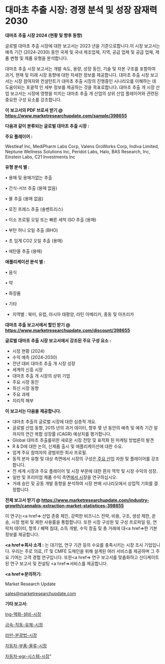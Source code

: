 # 대마초 추출 시장: 경쟁 분석 및 성장 잠재력 2030

<strong>대마초 추출 시장 2024 (현황 및 향후 동향)</strong>

글로벌 대마초 추출 시장에 대한 보고서는 2023 년을 기준으로합니다.이 시장 보고서는 예측 기간 (2024-2030) 동안 국제 및 국내 제조업체, 지역, 공급 업체 및 공급 업체, 제품 변형 및 제품 유형을 분석합니다.

대마초 추출 시장 보고서는 개발 속도, 용량, 성장 동인, 기술 및 자본 구조를 포함하여 과거, 현재 및 미래 시장 동향에 대한 자세한 정보를 제공합니다. 대마초 추출 시장 보고서는 시장 참여자와 컨설턴트가 대마초 추출 시장의 진행중인 시나리오를 이해하는 데 도움이되는 포괄적 인 세부 정보를 제공하는 것을 목표로합니다. 대마초 추출 개 시장 산업 보고서는 시장에 영향을 미치는 대마초 추출 개 산업의 상위 산업 플레이어와 관련된 중요한 구성 요소를 강조합니다.



<strong>이 보고서의 PDF 브로셔 받기 @ <a href=https://www.marketresearchupdate.com/sample/398655>https://www.marketresearchupdate.com/sample/398655</a></strong>



<strong>다음과 같이 분류되는 글로벌 대마초 추출 시장 :</strong>



<strong>주요 플레이어 :</strong>

Westleaf Inc, MediPharm Labs Corp, Valens GroWorks Corp, Indiva Limited, Neptune Wellness Solutions Inc, Peridot Labs, Halo, BAS Research, Inc, Einstein Labs, C21 Investments Inc



<strong>유형 분석 별 :</strong>

• 용매 및 용매가없는 추출

• 건식-서브 추출 (용매 없음)

• 물 추출 (용매 없음)

• 로진 프레스 추출 (솔벤트리스)

• 이소 프로필 오일 또는 빠른 세척 ISO 추출 (용매)

• 부탄 허니 오일 추출 (BHO)

• 초 임계 CO2 오일 추출 (용매)

• 에탄올 추출 (용매)



<strong>애플리케이션 분석 별 :</strong>

• 음식

• 약

• 화장품

• 기타

<ul>
  <li>지역별 : 북미, 유럽, 아시아 태평양, 라틴 아메리카, 중동 및 아프리카</li>
</ul>


<strong>대마초 추출 보고서에서 할인 받기 @ <a href=https://www.marketresearchupdate.com/discount/398655>https://www.marketresearchupdate.com/discount/398655</a></strong>



<strong>글로벌 대마초 추출 시장 보고서에서 강조된 주요 구성 요소 :</strong>
<ul>
  <li>시장 현황 (2024)</li>
  <li>수익 예측 (2024-2030)</li>
  <li>전년 대비 대마초 추출 개 시장 성장</li>
  <li>세계의 신흥 시장</li>
  <li>대마초 추출 개 시장의 상위 기업</li>
  <li>주요 시장 동인</li>
  <li>최신 시장 동향</li>
  <li>주요 과제</li>
  <li>지리적 해부</li>
</ul>


<strong>이 보고서는 다음을 제공합니다.</strong>
<ul>
  <li>대마초 추출의 글로벌 시장에 대한 심층적 개요.</li>
  <li>글로벌 산업 동향, 2015 년의 과거 데이터, 향후 몇 년 동안의 예측 및 예측 기간 말까지의 연간 복합 성장률 (CAGR) 예상치를 평가합니다.</li>
  <li>Global 대마초 추출를위한 새로운 시장 전망 및 표적화 된 마케팅 방법론의 발견</li>
  <li>R &amp; D에 대한 논의, 신제품 출시 및 애플리케이션에 대한 수요.</li>
  <li>업계 주요 참여자의 광범위한 회사 프로필.</li>
  <li>동적 분자 유형 및 대상 측면에서 시장의 구성은<a href=> 주요 산</a>업 자원 및 플레이어를 강조합니다.</li>
  <li>전 세계 시장과 주요 플레이어 및 시장 부문에 대한 환자 역학 및 시장 수익의 성장.</li>
  <li>일반 및 프리미엄 제품 수익 측면<a href=>에서 시</a>장을 연구하십시오.</li>
  <li>거래 승인 및 공동 개발 동향을 분석하여 시장 판매 시나리오에서 상업적 기회를 결정합니다.</li>
</ul>



<strong>전체 보고서 받기 @ <a href=https://www.marketresearchupdate.com/industry-growth/cannabis-extraction-market-statistices-398655>https://www.marketresearchupdate.com/industry-growth/cannabis-extraction-market-statistices-398655</a></strong>

이 연구는<a href=> 산업 존중</a> 체인, 강력한 비즈니스 전략, 비용, 구조, 생성 제한, 운송, 시장 범위 및 제한 사용률을 통합합니다. 또한 시장 구성원 및 구성 프로파일 링, 연락처 데이터, 항목 / 혜택 침대, 소득 개발, 수익 창출 및 총 거래에 대<a href=>한 기본 </a>정보를 제공합니다.



<strong><a href=>회사 소</a>개 :</strong>
는 대기업, 연구 기관 등의 수요를 충족시키는 시장 조사 기업입니다. 우리는 주로 의료, IT 및 CMFE 도메인을 위해 설계된 여러 서비스를 제공하며 그 주요 기여는 고객 경험 연구입니다. 또한<a href=> 연구 보</a>고서를 맞춤화하고 신디케이트 된 연구 보고서 및 컨설팅 <a href=>서비스</a>를 제공합니다.



<strong><a href=>문의하기:</a></strong>

Market Research Update

sales@marketresearchupdate.com



<strong>기타 보고서:</strong>

<a href=https://www.linkedin.com/pulse/lng-액화-설비-시장-동향-및-성장-전망-trend-tracking-tips-360-analysis/>lng-액화-설비-시장</a>

<a href=https://www.linkedin.com/pulse/금속-작동-유체-시장-동향-및-성장-전망-consumer-connection-chronicles-24--pgecf/>금속-작동-유체-시장</a>

<a href=https://www.linkedin.com/pulse/라만-분광법-시장-동향-및-성장-전망-isdailynews-izuhf/>라만-분광법-시장</a>

<a href=https://www.linkedin.com/pulse/자동차-부품-물류-시장-진입-전략-및-위험-평가2030년-isdailynews-mqlof/>자동차-부품-물류-시장</a>

<a href=https://www.linkedin.com/pulse/자동차-egr-시스템-시장-현재-및-미래-성장-2029-trendsetters-talk-360-analysis-yzqqf/>자동차-egr-시스템-시장</a>"
